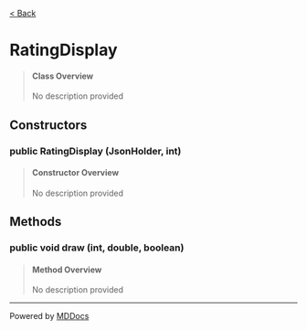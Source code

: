 [< Back](..)
# RatingDisplay #
>#### Class Overview ####
>No description provided
## Constructors ##
### public RatingDisplay (JsonHolder, int) ###
>#### Constructor Overview ####
>No description provided
>
## Methods ##
### public void draw (int, double, boolean) ###
>#### Method Overview ####
>No description provided
>

---
Powered by [MDDocs](https://github.com/VRCube/MDDocs)